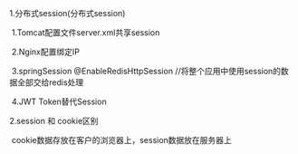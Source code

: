 



1.分布式session(分布式session)

​    1.Tomcat配置文件server.xml共享session

​    2.Nginx配置绑定IP

​    3.springSession             @EnableRedisHttpSession  //将整个应用中使用session的数据全部交给redis处理

​    4.JWT                             Token替代Session



2.session 和 cookie区别

​     cookie数据存放在客户的浏览器上，session数据放在服务器上